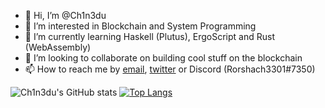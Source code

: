 - 👋 Hi, I’m @Ch1n3du
- 👀 I’m interested in Blockchain and System Programming
- 🌱 I’m currently learning Haskell (Plutus), ErgoScript and Rust (WebAssembly)
- 💞️ I’m looking to collaborate on building cool stuff on the blockchain
- 📫 How to reach me by [email](mailto:danielonyesoh@gmail.com), [twitter](https://twitter.com/ch1n3du3) or Discord (Rorshach3301#7350)

![Ch1n3du's GitHub stats](https://github-readme-stats.vercel.app/api?username=ch1n3du&show_icons=true&theme=radical)
[![Top Langs](https://github-readme-stats.vercel.app/api/top-langs/?username=ch1n3du&layout=compact&theme=radical)](https://github.com/anuraghazra/github-readme-stats)

<!---
Ch1n3du/Ch1n3du is a ✨ special ✨ repository because its `README.md` (this file) appears on your GitHub profile.
You can click the Preview link to take a look at your changes.
--->
